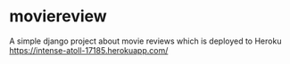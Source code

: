# moviereview
A simple django project about movie reviews which is deployed to Heroku https://intense-atoll-17185.herokuapp.com/


